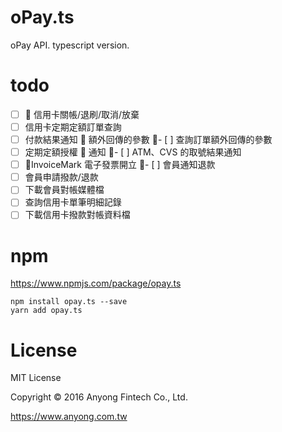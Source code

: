 # oPay.ts

oPay API. typescript version.

# todo

* [ ]  信用卡關帳/退刷/取消/放棄
* [ ] 信用卡定期定額訂單查詢
* [ ] 付款結果通知  額外回傳的參數
      - [ ] 查詢訂單額外回傳的參數
* [ ] 定期定額授權  通知
      - [ ] ATM、CVS 的取號結果通知
* [ ] InvoiceMark 電子發票開立
      - [ ] 會員通知退款
* [ ] 會員申請撥款/退款
* [ ] 下載會員對帳媒體檔
* [ ] 查詢信用卡單筆明細記錄
* [ ] 下載信用卡撥款對帳資料檔

# npm

https://www.npmjs.com/package/opay.ts

```
npm install opay.ts --save
yarn add opay.ts
```

# License

MIT License

Copyright © 2016 Anyong Fintech Co., Ltd.

https://www.anyong.com.tw
